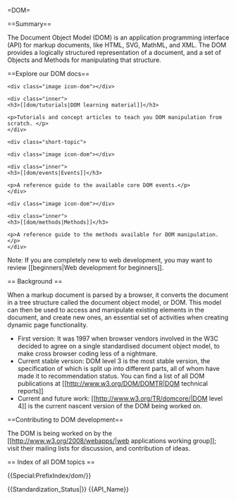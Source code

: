 =DOM=

==Summary==

The Document Object Model (DOM) is an application programming interface (API) for markup documents, like HTML, SVG, MathML, and XML. The DOM provides a logically structured representation of a document, and a set of Objects and Methods for manipulating that structure.

==Explore our DOM docs==

<div class="topic-container">

  <div class="short-topic">
  
    <div class="image icon-dom"></div>
    
    <div class="inner">
    <h3>[[dom/tutorials|DOM learning material]]</h3>
    
    <p>Tutorials and concept articles to teach you DOM manipulation from scratch. </p>
    </div>
  
  </div>

  
    <div class="short-topic">
  
    <div class="image icon-dom"></div>
    
    <div class="inner">
    <h3>[[dom/events|Events]]</h3>
    
    <p>A reference guide to the available core DOM events.</p>
    </div>
  
  </div>

  
   

  
  <div class="short-topic">
  
    <div class="image icon-dom"></div>
    
    <div class="inner">
    <h3>[[dom/methods|Methods]]</h3>
    
    <p>A reference guide to the methods available for DOM manipulation.</p>
    </div>
  
  </div>

</div>
<div class="clearfixboth"></div>


Note: If you are completely new to web development, you may want to review [[beginners|Web development for beginners]].

== Background ==

When a markup document is parsed by a browser, it converts the document in a tree structure called the document object model, or DOM. This model can then be used to access and manipulate existing elements in the document, and create new ones, an essential set of activities when creating dynamic page functionality.

* First version: It was 1997 when browser vendors involved in the W3C decided to agree on a single standardised document object model, to make cross browser coding less of a nightmare.
* Current stable version: DOM level 3 is the most stable version, the specification of which is split up into different parts, all of whom have made it to recommendation status. You can find a list of all DOM publications at [[http://www.w3.org/DOM/DOMTR|DOM technical reports]]
* Current and future work: [[http://www.w3.org/TR/domcore/|DOM level 4]] is the current nascent version of the DOM being worked on.

==Contributing to DOM development==

The DOM is being worked on by the [[http://www.w3.org/2008/webapps/|web applications working group]]; visit their mailing lists for discussion, and contribution of ideas.


== Index of all DOM topics ==

{{Special:PrefixIndex/dom/}}

{{Standardization_Status|}}
{{API_Name}}